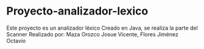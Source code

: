 # Proyecto-analizador-lexico
Este proyecto es un analizador léxico
Creado en Java, se realiza la parte del Scanner
Realizado por:
Maza Orozco Josue Vicente, 
Flores Jiménez Octavio
